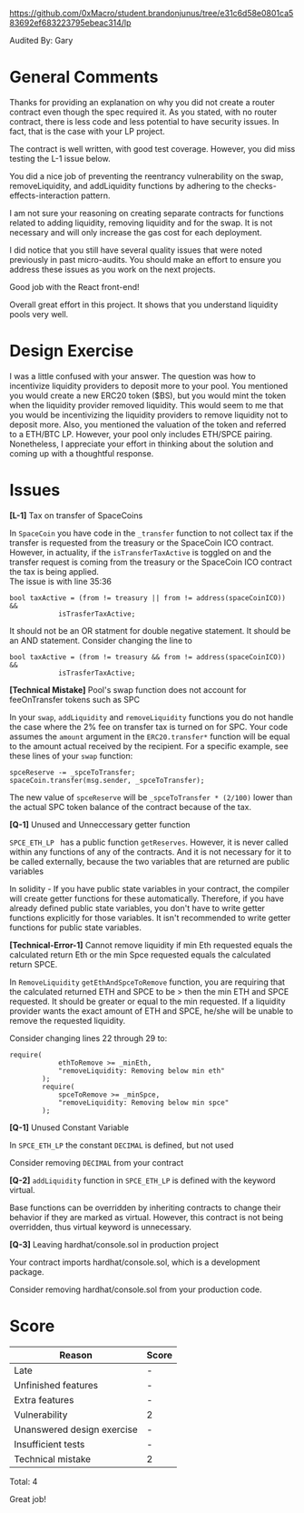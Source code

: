 https://github.com/0xMacro/student.brandonjunus/tree/e31c6d58e0801ca583692ef683223795ebeac314/lp

Audited By: Gary

# General Comments

Thanks for providing an explanation on why you did not create a router contract even though the spec required it.
As you stated, with no router contract, there is less code and less potential to have security issues.  In fact,
that is the case with your LP project.  

The contract is well written, with good test coverage. However, you did miss testing the L-1 issue below.

You did a nice job of preventing the reentrancy vulnerability on the swap, removeLiquidity, and
addLiquidity functions by adhering to the checks-effects-interaction pattern. 

I am not sure your reasoning on creating separate contracts for functions related to adding liquidity, removing
liquidity and for the swap.  It is not necessary and will only increase the gas cost for each deployment.  

I did notice that you still have several quality issues that were noted previously in past micro-audits. You
should make an effort to ensure you address these issues as you work on the next projects.  

Good job with the React front-end! 

Overall great effort in this project.  It shows that you understand liquidity pools very well.

# Design Exercise

I was a little confused with your answer. The question was how to incentivize liquidity providers to deposit more
to your pool. You mentioned you would create a new ERC20 token ($BS), but you would mint the token when the 
liquidity provider removed liquidity. This would seem to me that you would be incentivizing the liquidity 
providers to remove liquidity not to deposit more. Also, you mentioned the valuation of the token and referred 
to a ETH/BTC LP. However, your pool only includes ETH/SPCE pairing.  Nonetheless, I appreciate your effort
in thinking about the solution and coming up with a thoughtful response. 

# Issues

**[L-1]** Tax on transfer of SpaceCoins 

In `SpaceCoin`  you have code in the `_transfer` function to not collect tax if the transfer is requested from 
the treasury or the SpaceCoin ICO contract.  However, in actuality, if the `isTransferTaxActive` is toggled on 
and the transfer request is coming from the treasury or the SpaceCoin ICO contract the tax is being applied.  
The issue is with line 35:36
```
bool taxActive = (from != treasury || from != address(spaceCoinICO)) &&
            isTrasferTaxActive;
```
It should not be an OR statment for double negative statement.  It should be an AND statement.
Consider changing the line to
```
bool taxActive = (from != treasury && from != address(spaceCoinICO)) &&
            isTrasferTaxActive;

```

**[Technical Mistake]** Pool's swap function does not account for feeOnTransfer tokens such as SPC

In your `swap`, `addLiquidity` and `removeLiquidity` functions you do not handle the case where the 2% fee on transfer tax is turned on for SPC. Your code assumes the `amount` argument in the `ERC20.transfer*` function will be equal to the amount actual received by the recipient. For a specific example, see these lines of your `swap` function:

```
spceReserve -= _spceToTransfer;
spaceCoin.transfer(msg.sender, _spceToTransfer);
```

The new value of `spceReserve` will be `_spceToTransfer * (2/100)` lower than the actual SPC token balance of the contract because of the tax.

**[Q-1]** Unused and Unneccessary getter function

`SPCE_ETH_LP ` has a public function `getReserves`.  However, it is never called within any functions of any of 
the contracts.  And it is not necessary for it to be called externally, because the two variables that are 
returned are public variables

In solidity - If you have public state variables in your contract, the compiler will create getter functions
for these automatically. Therefore, if you have already defined public state variables, you don't have to write
getter functions explicitly for those variables. It isn't recommended to write getter functions for public 
state variables.

**[Technical-Error-1]** Cannot remove liquidity if min Eth requested equals the calculated return Eth or the min 
Spce requested equals the calculated return SPCE. 

In `RemoveLiquidity` `getEthAndSpceToRemove` function, you are requiring that the calculated returned ETH and 
SPCE to be > then the min ETH and SPCE requested.  It should be greater or equal to the min requested.  If a 
liquidity provider wants the exact amount of ETH and SPCE, he/she will be unable to remove the requested 
liquidity.  

Consider changing lines 22 through 29 to:
```
require(
            ethToRemove >= _minEth,
            "removeLiquidity: Removing below min eth"
        );
        require(
            spceToRemove >= _minSpce,
            "removeLiquidity: Removing below min spce"
        );
```

**[Q-1]** Unused Constant Variable

In `SPCE_ETH_LP` the constant `DECIMAL` is defined, but not used

Consider removing `DECIMAL`  from your contract

**[Q-2]** `addLiquidity` function in `SPCE_ETH_LP` is defined with the keyword virtual.

Base functions can be overridden by inheriting contracts to change their behavior if they are marked as virtual. 
However, this contract is not being overridden, thus virtual keyword is unnecessary.

**[Q-3]** Leaving hardhat/console.sol in production project

Your contract imports hardhat/console.sol, which is a development package.

Consider removing hardhat/console.sol from your production code.


# Score

| Reason | Score |
|-|-|
| Late                       | - |
| Unfinished features        | - |
| Extra features             | - |
| Vulnerability              | 2 |
| Unanswered design exercise | - |
| Insufficient tests         | - |
| Technical mistake          | 2 |

Total: 4

Great job!
